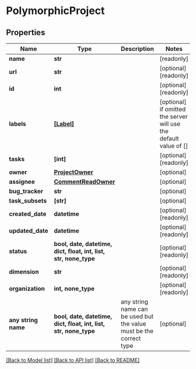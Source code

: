 # PolymorphicProject


## Properties
Name | Type | Description | Notes
------------ | ------------- | ------------- | -------------
**name** | **str** |  | [readonly] 
**url** | **str** |  | [optional] [readonly] 
**id** | **int** |  | [optional] [readonly] 
**labels** | [**[Label]**](Label.md) |  | [optional]  if omitted the server will use the default value of []
**tasks** | **[int]** |  | [optional] [readonly] 
**owner** | [**ProjectOwner**](ProjectOwner.md) |  | [optional] 
**assignee** | [**CommentReadOwner**](CommentReadOwner.md) |  | [optional] 
**bug_tracker** | **str** |  | [optional] 
**task_subsets** | **[str]** |  | [optional] 
**created_date** | **datetime** |  | [optional] [readonly] 
**updated_date** | **datetime** |  | [optional] [readonly] 
**status** | **bool, date, datetime, dict, float, int, list, str, none_type** |  | [optional] [readonly] 
**dimension** | **str** |  | [optional] [readonly] 
**organization** | **int, none_type** |  | [optional] [readonly] 
**any string name** | **bool, date, datetime, dict, float, int, list, str, none_type** | any string name can be used but the value must be the correct type | [optional]

[[Back to Model list]](../README.md#documentation-for-models) [[Back to API list]](../README.md#documentation-for-api-endpoints) [[Back to README]](../README.md)


